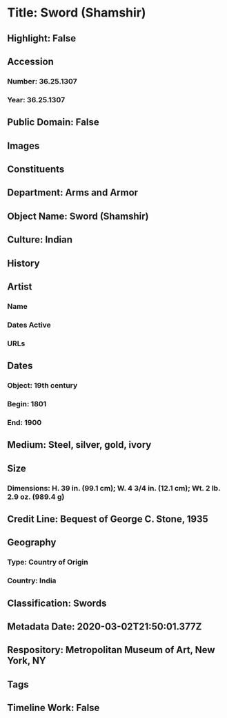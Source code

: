 # Title: Sword (Shamshir)
## Highlight: False
## Accession
### Number: 36.25.1307
### Year: 36.25.1307
## Public Domain: False
## Images
## Constituents
## Department: Arms and Armor
## Object Name: Sword (Shamshir)
## Culture: Indian
## History
## Artist
### Name
### Dates Active
### URLs
## Dates
### Object: 19th century
### Begin: 1801
### End: 1900
## Medium: Steel, silver, gold, ivory
## Size
### Dimensions: H. 39 in. (99.1 cm); W. 4 3/4 in. (12.1 cm); Wt. 2 lb. 2.9 oz. (989.4 g)
## Credit Line: Bequest of George C. Stone, 1935
## Geography
### Type: Country of Origin
### Country: India
## Classification: Swords
## Metadata Date: 2020-03-02T21:50:01.377Z
## Respository: Metropolitan Museum of Art, New York, NY
## Tags
## Timeline Work: False